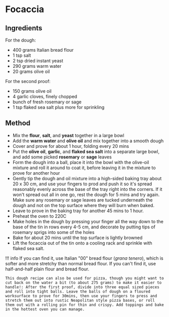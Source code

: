 # Focaccia

## Ingredients

For the dough:

* 400 grams Italian bread flour
* 1 tsp salt
* 2 tsp dried instant yeast
* 290 grams warm water
* 20 grams olive oil

For the second proof:

* 150 grams olive oil
* 4 garlic cloves, finely chopped
* bunch of fresh rosemary or sage
* 1 tsp flaked sea salt plus more for sprinkling

## Method

* Mix the __flour__, __salt__, and __yeast__ together in a large bowl
* Add the __warm water__ and __olive oil__ and mix together into a smooth dough
* Cover and prove for about 1 hour, folding every 20 mins
* Put the __olive oil__, __garlic__, and __flaked sea salt__ into a separate large bowl, and add some picked __rosemary__ or __sage__ leaves
* Form the dough into a ball, place it into the bowl with the olive-oil mixture and roll it around to coat it, before leaving it in the mixture to prove for another hour
* Gently tip the dough and oil mixture into a high-sided baking tray about 20 x 30 cm, and use your fingers to prod and push it so it's spread reasonably evenly across the base of the tray right into the corners. If it won't spread out all in one go, rest the dough for 5 mins and try again. Make sure any rosemary or sage leaves are tucked underneath the dough and not on the top surface where they will burn when baked.
* Leave to prove in the baking tray for another 45 mins to 1 hour.
* Preheat the oven to 220C
* Make holes in the dough by pressing your finger all the way down to the base of the tin in rows every 4-5 cm, and decorate by putting tips of rosemary sprigs into some of the holes
* Bake for about 20 mins until the top surface is lightly browned
* Lift the focaccia out of the tin onto a cooling rack and sprinkle with flaked sea salt.

!!! info
    If you can find it, use Italian "00" bread flour (_grana tenero_), which is softer and more stretchy than normal bread flour. If you can't find it, use half-and-half plain flour and bread flour.
    
    This dough recipe can also be used for pizza, though you might want to cut back on the water a bit (to about 275 grams) to make it easier to handle!: After the first proof, divide into three equal sized pieces and roll into tight balls. Leave the balls of dough on a floured worksurface to prove for 30mins, then use your fingers to press and stretch them out into rustic Neapolitan style pizza bases, or roll them out with a rolling pin for thin and crispy. Add toppings and bake in the hottest oven you can manage.